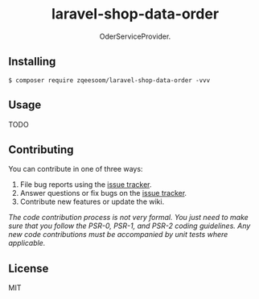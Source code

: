 <h1 align="center"> laravel-shop-data-order </h1>

<p align="center"> OderServiceProvider.</p>


## Installing

```shell
$ composer require zqeesoom/laravel-shop-data-order -vvv
```

## Usage

TODO

## Contributing

You can contribute in one of three ways:

1. File bug reports using the [issue tracker](https://github.com/zqeesoom/laravel-shop-data-order/issues).
2. Answer questions or fix bugs on the [issue tracker](https://github.com/zqeesoom/laravel-shop-data-order/issues).
3. Contribute new features or update the wiki.

_The code contribution process is not very formal. You just need to make sure that you follow the PSR-0, PSR-1, and PSR-2 coding guidelines. Any new code contributions must be accompanied by unit tests where applicable._

## License

MIT